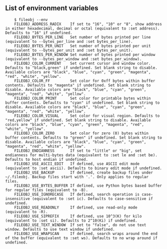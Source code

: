 ## List of environment variables

        $ fileobj --env
        FILEOBJ_ADDRESS_RADIX    If set to "16", "10" or "8", show address in either hexadecimal, decimal or octal (equivalent to :set address). Defaults to "16" if undefined.
        FILEOBJ_BYTES_PER_LINE   Set number of bytes printed per line (equivalent to --bytes_per_line and :set bytes_per_line).
        FILEOBJ_BYTES_PER_UNIT   Set number of bytes printed per unit (equivalent to --bytes_per_unit and :set bytes_per_unit).
        FILEOBJ_BYTES_PER_WINDOW Set number of bytes printed per window (equivalent to --bytes_per_window and :set bytes_per_window).
        FILEOBJ_COLOR_CURRENT    Set current cursor and window color. Defaults to "black,green" if undefined. Set blank string to disable. Available colors are "black", "blue", "cyan", "green", "magenta", "red", "white", "yellow".
        FILEOBJ_COLOR_FF         Set color for 0xff bytes within buffer contents. Defaults to "magenta" if undefined. Set blank string to disable. Available colors are "black", "blue", "cyan", "green", "magenta", "red", "white", "yellow".
        FILEOBJ_COLOR_PRINT      Set color for printable bytes within buffer contents. Defaults to "cyan" if undefined. Set blank string to disable. Available colors are "black", "blue", "cyan", "green", "magenta", "red", "white", "yellow".
        FILEOBJ_COLOR_VISUAL     Set color for visual region. Defaults to "red,yellow" if undefined. Set blank string to disable. Available colors are "black", "blue", "cyan", "green", "magenta", "red", "white", "yellow".
        FILEOBJ_COLOR_ZERO       Set color for zero (0) bytes within buffer contents. Defaults to "green" if undefined. Set blank string to disable. Available colors are "black", "blue", "cyan", "green", "magenta", "red", "white", "yellow".
        FILEOBJ_ENDIANNESS       If set to "little" or "big", set endianness for multi-bytes data (equivalent to :set le and :set be). Defaults to host endian if undefined.
        FILEOBJ_USE_ASCII_EDIT   If defined, use ASCII edit mode (equivalent to :set ascii). Defaults to binary edit mode if undefined.
        FILEOBJ_USE_BACKUP       If defined, create backup files under ~/.fileobj. Backup files start with '.'. Only applies to regular files.
        FILEOBJ_USE_BYTES_BUFFER If defined, use Python bytes based buffer for regular files (equivalent to -B).
        FILEOBJ_USE_IGNORECASE   If defined, search operation is case-insensitive (equivalent to :set ic). Defaults to case-sensitive if undefined.
        FILEOBJ_USE_READONLY     If defined, use read-only mode (equivalent to -R).
        FILEOBJ_USE_SIPREFIX     If defined, use 10^3(K) for kilo (equivalent to :set si). Defaults to 2^10(Ki) if undefined.
        FILEOBJ_USE_TEXT_WINDOW  If set to "false", do not use text window. Defaults to use text window if undefined.
        FILEOBJ_USE_WRAPSCAN     If defined, search wraps around the end of the buffer (equivalent to :set ws). Defaults to no wrap around if undefined.
